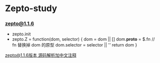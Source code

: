 # Zepto-study
### zepto@1.1.6

 - zepto.init
 -  zepto.Z = function(dom, selector) {
     dom = dom || []
     dom.__proto__ = $.fn            // fn 替换掉 dom 的原型
     dom.selector = selector || ''
     return dom
   }

[zepto@1.1.6版本 源码解析加中文注释](./zepto@1.1.6.js)
